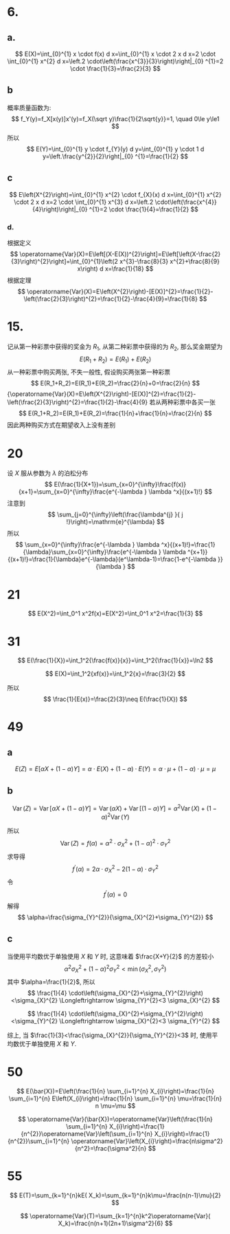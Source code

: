 # 6.

## a.

$$
E(X)=\int_{0}^{1} x \cdot f(x) d x=\int_{0}^{1} x \cdot 2 x d x=2 \cdot \int_{0}^{1} x^{2} d x=\left.2 \cdot\left(\frac{x^{3}}{3}\right)\right|_{0} ^{1}=2 \cdot \frac{1}{3}=\frac{2}{3}
$$

## b

概率质量函数为:
$$
f_Y(y)=f_X[x(y)]x'(y)=f_X(\sqrt y)\frac{1}{2\sqrt{y}}=1, \quad 0\le y\le1
$$
所以
$$
E(Y)=\int_{0}^{1} y \cdot f_{Y}(y) d y=\int_{0}^{1} y \cdot 1 d y=\left.\frac{y^{2}}{2}\right|_{0} ^{1}=\frac{1}{2}
$$

## c

$$
E\left(X^{2}\right)=\int_{0}^{1} x^{2} \cdot f_{X}(x) d x=\int_{0}^{1} x^{2} \cdot 2 x d x=2 \cdot \int_{0}^{1} x^{3} d x=\left.2 \cdot\left(\frac{x^{4}}{4}\right)\right|_{0} ^{1}=2 \cdot \frac{1}{4}=\frac{1}{2}
$$

### d.

根据定义
$$
\operatorname{Var}(X)=E\left[(X-E(X))^{2}\right]=E\left[\left(X-\frac{2}{3}\right)^{2}\right]=\int_{0}^{1}\left(2 x^{3}-\frac{8}{3} x^{2}+\frac{8}{9} x\right) d x=\frac{1}{18}
$$
根据定理
$$
\operatorname{Var}(X)=E\left(X^{2}\right)-[E(X)]^{2}=\frac{1}{2}-\left(\frac{2}{3}\right)^{2}=\frac{1}{2}-\frac{4}{9}=\frac{1}{8}
$$

# 15.

记从第一种彩票中获得的奖金为 $R_1$, 从第二种彩票中获得的为 $R_2$, 那么奖金期望为
$$
E(R_1+R_2)=E(R_1)+E(R_2)
$$
从一种彩票中购买两张, 不失一般性, 假设购买两张第一种彩票
$$
E(R_1+R_2)=E(R_1)+E(R_2)=\frac{2}{n}+0=\frac{2}{n}
$$ {\operatorname{Var}(X)=E\left(X^{2}\right)-[E(X)]^{2}=\frac{1}{2}-\left(\frac{2}{3}\right)^{2}=\frac{1}{2}-\frac{4}{9}
若从两种彩票中各买一张
$$
E(R_1+R_2)=E(R_1)+E(R_2)=\frac{1}{n}+\frac{1}{n}=\frac{2}{n}
$$
因此两种购买方式在期望收入上没有差别

# 20

设 $X$ 服从参数为 $\lambda$ 的泊松分布
$$
E(\frac{1}{X+1})=\sum_{x=0}^{\infty}\frac{f(x)}{x+1}=\sum_{x=0}^{\infty}\frac{e^{-\lambda } \lambda ^x}{(x+1)!}
$$
 注意到
$$
\sum_{j=0}^{\infty}\left(\frac{\lambda^{j} }{ j !}\right)=\mathrm{e}^{\lambda}
$$
所以
$$
\sum_{x=0}^{\infty}\frac{e^{-\lambda } \lambda ^x}{(x+1)!}=\frac{1}{\lambda}\sum_{x=0}^{\infty}\frac{e^{-\lambda } \lambda ^{x+1}}{(x+1)!}=\frac{1}{\lambda}e^{-\lambda}(e^\lambda-1)=\frac{1-e^{-\lambda }}{\lambda }
$$


# 21

$$
E(X^2)=\int_0^1 x^2f(x)=E(X^2)=\int_0^1 x^2=\frac{1}{3}
$$

# 31

$$
E(\frac{1}{X})=\int_1^2{\frac{f(x)}{x}}=\int_1^2{\frac{1}{x}}=\ln2
$$

$$
E(X)=\int_1^2{xf(x)}=\int_1^2{x}=\frac{3}{2}
$$

所以
$$
\frac{1}{E(x)}=\frac{2}{3}\neq E(\frac{1}{X})
$$

# 49

## a

$$
E(Z)=E[\alpha X+(1-\alpha) Y]=\alpha \cdot E(X)+(1-\alpha) \cdot E(Y)=\alpha \cdot \mu+(1-\alpha) \cdot \mu=\mu
$$

## b

$$
\operatorname{Var}(Z)=\operatorname{Var}[\alpha X+(1-\alpha) Y]=\operatorname{Var}(\alpha X)+\operatorname{Var}[(1-\alpha) Y]=\alpha^{2}  \operatorname{Var}(X)+(1-\alpha)^{2}  \operatorname{Var}(Y)
$$

所以
$$
\operatorname{Var}(Z)=f(\alpha)=\alpha^{2} \cdot \sigma_{X}^{2}+(1-\alpha)^{2} \cdot \sigma_{Y}^{2}
$$
求导得
$$
f^{\prime}(\alpha)=2 \alpha \cdot \sigma_{X}^{2}-2(1-\alpha) \cdot \sigma_{Y}^{2}
$$
令
$$
f^{\prime}(\alpha)=0
$$
解得
$$
\alpha=\frac{\sigma_{Y}^{2}}{\sigma_{X}^{2}+\sigma_{Y}^{2}}
$$

## c

当使用平均数优于单独使用 $X$ 和 $Y$ 时,  这意味着 $\frac{X+Y}{2}$ 的方差较小
$$
\alpha^{2}\sigma_{X}^{2}+(1-\alpha)^{2} \sigma_{Y}^{2}<\min(\sigma_X^2,\sigma_Y^2)
$$
其中 $\alpha=\frac{1}{2}$, 所以
$$
\frac{1}{4} \cdot\left(\sigma_{X}^{2}+\sigma_{Y}^{2}\right)<\sigma_{X}^{2} \Longleftrightarrow \sigma_{Y}^{2}<3 \sigma_{X}^{2}
$$

$$
\frac{1}{4} \cdot\left(\sigma_{X}^{2}+\sigma_{Y}^{2}\right)<\sigma_{Y}^{2} \Longleftrightarrow \sigma_{X}^{2}<3 \sigma_{Y}^{2}
$$

综上, 当 $\frac{1}{3}<\frac{\sigma_{X}^{2}}{\sigma_{Y}^{2}}<3$ 时, 使用平均数优于单独使用 $X$ 和 $Y$.

# 50

$$
E(\bar{X})=E\left(\frac{1}{n}  \sum_{i=1}^{n} X_{i}\right)=\frac{1}{n} \sum_{i=1}^{n} E\left(X_{i}\right)=\frac{1}{n}  \sum_{i=1}^{n} \mu=\frac{1}{n}  n \mu=\mu
$$

$$
\operatorname{Var}(\bar{X})=\operatorname{Var}\left(\frac{1}{n}  \sum_{i=1}^{n} X_{i}\right)=\frac{1}{n^{2}}\operatorname{Var}\left(\sum_{i=1}^{n} X_{i}\right)=\frac{1}{n^{2}}\sum_{i=1}^{n} \operatorname{Var}\left(X_{i}\right)=\frac{n\sigma^2}{n^2}=\frac{\sigma^2}{n}
$$

# 55

$$
E(T)=\sum_{k=1}^{n}kE( X_k)=\sum_{k=1}^{n}k\mu=\frac{n(n-1)\mu}{2}
$$

$$
\operatorname{Var}(T)=\sum_{k=1}^{n}k^2\operatorname{Var}( X_k)=\frac{n(n+1)(2n+1)\sigma^2}{6}
$$

